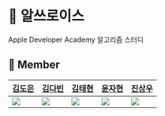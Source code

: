 # 🍎  알쓰로이스
Apple Developer Academy 알고리즘 스터디


## 👥   Member

|[김도은](https://github.com/whaeundo25)|[김다빈](https://github.com/kdb1217)|[김태현](https://github.com/unboxing96)|[윤자현](https://github.com/yunwkgus)|[진상우](https://github.com/Jin-s-work)|
|---|---|---|---|---|
|<img src="https://github.com/whaeundo25.png">|<img src="https://github.com/kdb1217.png">|<img src="https://github.com/unboxing96.png">|<img src="https://github.com/yunwkgus.png">|<img src="https://github.com/Jin-s-work.png">|

